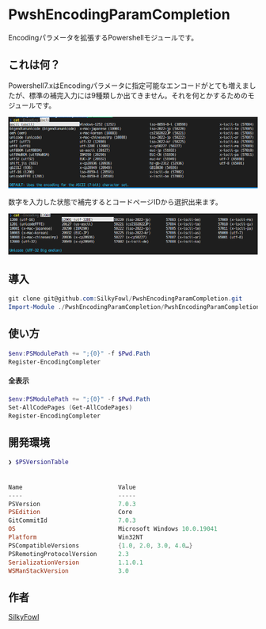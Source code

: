 # PwshEncodingParamCompletion

Encodingパラメータを拡張するPowershellモジュールです。

## これは何？

Powershell7.xはEncodingパラメータに指定可能なエンコードがとても増えましたが、標準の補完入力には9種類しか出てきません。それを何とかするためのモジュールです。

![CompletionName](/assets/CompletionName.png)

数字を入力した状態で補完するとコードページIDから選択出来ます。

![CompletionID](/assets/CompletionID.png)

## 導入

```powershell
git clone git@github.com:SilkyFowl/PwshEncodingParamCompletion.git
Import-Module ./PwshEncodingParamCompletion/PwshEncodingParamCompletion.psm1
```

## 使い方

```powershell
$env:PSModulePath += ";{0}" -f $Pwd.Path
Register-EncodingCompleter
```

#### 全表示

```powershell
$env:PSModulePath += ";{0}" -f $Pwd.Path
Set-AllCodePages (Get-AllCodePages)
Register-EncodingCompleter
```

## 開発環境

```powershell
❯ $PSVersionTable


Name                           Value
----                           -----
PSVersion                      7.0.3
PSEdition                      Core
GitCommitId                    7.0.3
OS                             Microsoft Windows 10.0.19041
Platform                       Win32NT
PSCompatibleVersions           {1.0, 2.0, 3.0, 4.0…}
PSRemotingProtocolVersion      2.3
SerializationVersion           1.1.0.1
WSManStackVersion              3.0
```

## 作者

[SilkyFowl](https://github.com/SilkyFowl)
